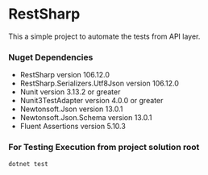 # RestSharp

This a simple project to automate the tests from API layer.

### Nuget Dependencies

- RestSharp version 106.12.0
- RestSharp.Serializers.Utf8Json version 106.12.0
- Nunit version 3.13.2 or greater
- Nunit3TestAdapter version 4.0.0 or greater
- Newtonsoft.Json version 13.0.1
- Newtonsoft.Json.Schema version 13.0.1
- Fluent Assertions version 5.10.3

### For Testing Execution from project solution root

``` bash
dotnet test
```



